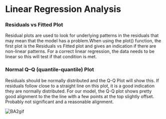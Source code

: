 # Linear Regression Analysis

### Residuals vs Fitted Plot
Residual plots are used to look for underlying patterns in the residuals that may mean that the model has a problem.When using the plot() function, the first plot is the Residuals vs Fitted plot and gives an indication if there are non-linear patterns. For a correct linear regression, the data needs to be linear so this will test if that condition is met.

### Normal Q–Q (quantile-quantile) Plot
Residuals should be normally distributed and the Q-Q Plot will show this. If residuals follow close to a straight line on this plot, it is a good indication they are normally distributed. For our model, the Q-Q plot shows pretty good alignment to the the line with a few points at the top slightly offset. Probably not significant and a reasonable alignment.

![BA2gif](https://user-images.githubusercontent.com/54346057/71381691-913f5d00-25a2-11ea-9e7f-fca0029a5c2f.gif)

